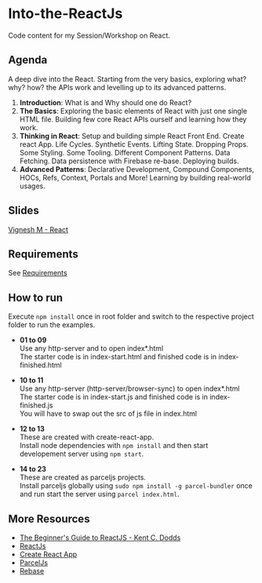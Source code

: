 # Into-the-ReactJs

Code content for my Session/Workshop on React.

## Agenda

A deep dive into the React. Starting from the very basics, exploring what? why? how? the APIs work and levelling up to its advanced patterns.

1. **Introduction**: What is and Why should one do React?
1. **The Basics**: Exploring the basic elements of React with just one single HTML file. Building few core React APIs ourself and learning how they work.
1. **Thinking in React**: Setup and building simple React Front End. Create react App. Life Cycles. Synthetic Events. Lifting State. Dropping Props. Some Styling. Some Tooling. Different Component Patterns. Data Fetching. Data persistence with Firebase re-base. Deploying builds.
1. **Advanced Patterns**: Declarative Development, Compound Components, HOCs, Refs, Context, Portals and More! Learning by building real-world usages.

## Slides

[Vignesh M - React](http://slides.com/vigzmv/react/)

## Requirements

See [Requirements](./Requirements.md)

## How to run

Execute `npm install` once in root folder and switch to the respective project folder to run the examples.

* **01 to 09** <br/>
  Use any http-server and to open index\*.html<br/>
  The starter code is in index-start.html and finished code is in index-finished.html

* **10 to 11** <br/>
  Use any http-server (http-server/browser-sync) to open index\*.html<br/>
  The starter code is in index-start.js and finished code is in index-finished.js<br/>
  You will have to swap out the src of js file in index.html

* **12 to 13** <br/>
  These are created with create-react-app.<br/>
  Install node dependencies with `npm install` and then start developement server using `npm start`.<br/>

* **14 to 23** <br/>
  These are created as parceljs projects.<br/>
  Install parceljs globally using `sudo npm install -g parcel-bundler` once and run start the server using `parcel index.html`.<br/>

## More Resources

* [The Beginner's Guide to ReactJS - Kent C. Dodds](https://egghead.io/courses/the-beginner-s-guide-to-reactjs)
* [ReactJs](https://reactjs.org/)
* [Create React App](https://github.com/facebook/create-react-app)
* [ParcelJs](https://parceljs.org/)
* [Rebase](https://github.com/tylermcginnis/re-base)